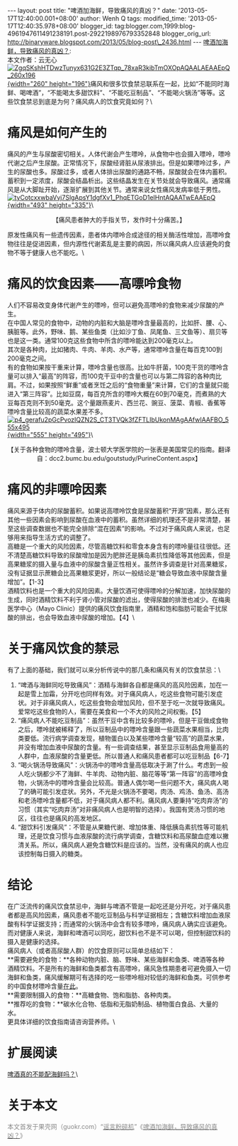 --- layout: post title: "啤酒加海鲜，导致痛风的真凶？" date:
'2013-05-17T12:40:00.001+08:00' author: Wenh Q tags: modified\_time:
'2013-05-17T12:40:35.978+08:00' blogger\_id:
tag:blogger.com,1999:blog-4961947611491238191.post-2922198976793352848
blogger\_orig\_url:
http://binaryware.blogspot.com/2013/05/blog-post\_2436.html ---
[啤酒加海鲜，导致痛风的真凶？](http://songshuhui.net/archives/80438):\
本文作者：云无心\
[![](http://cdn.songshuhui.net/wp-content/uploads/2013/04/ZgqSKshHTDwzTunyx631G2E3ZTqp_78xaR3kibTmOXOpAQAALAEAAEpQ_260x196.jpg "ZgqSKshHTDwzTunyx631G2E3ZTqp_78xaR3kibTmOXOpAQAALAEAAEpQ_260x196"){width="260"
height="196"}](http://cdn.songshuhui.net/wp-content/uploads/2013/04/ZgqSKshHTDwzTunyx631G2E3ZTqp_78xaR3kibTmOXOpAQAALAEAAEpQ_260x196.jpg)痛风和很多饮食禁忌联系在一起，比如“不能同时海鲜、喝啤酒”，“不能喝太多甜饮料”、“不能吃豆制品”、“不能喝火锅汤”等等。这些饮食禁忌到底是为何？痛风病人的饮食究竟如何？\

痛风是如何产生的
================

痛风的产生与尿酸密切相关。人体代谢会产生嘌呤，从食物中也会摄入嘌呤，嘌呤代谢之后产生尿酸。正常情况下，尿酸经肾脏从尿液排出。但是如果嘌呤过多，产生的尿酸也多。尿酸过多，或者人体排出尿酸的通路不畅，尿酸就会在体内蓄积。蓄积到一定浓度，尿酸会结晶析出。这些结晶发生在关节处就会导致痛风。通常痛风是从大脚趾开始，逐渐扩展到其他关节。通常来说女性痛风发病率低于男性。\
[![](http://cdn.songshuhui.net/wp-content/uploads/2013/04/tyCotcxxwbaVvj7SlgApsY1dgfXv1_PhqETGoD1eIHntAQAATwEAAEpQ.jpg "tyCotcxxwbaVvj7SlgApsY1dgfXv1_PhqETGoD1eIHntAQAATwEAAEpQ"){width="493"
height="335"}](http://cdn.songshuhui.net/wp-content/uploads/2013/04/tyCotcxxwbaVvj7SlgApsY1dgfXv1_PhqETGoD1eIHntAQAATwEAAEpQ.jpg)\

<div style="text-align: center;">

<span
style="text-align: center;">【痛风患者肿大的手指关节，发作时十分痛苦。】</span>

</div>

原发性痛风有一些遗传因素，患者体内嘌呤合成途径的相关酶活性增加，高嘌呤食物往往是促进因素，但内源性代谢紊乱是主要的病因，所以痛风病人应该避免的食物不等于健康人也不能吃。\

痛风的饮食因素——高嘌呤食物
==========================

人们不容易改变身体代谢产生的嘌呤，但可以避免高嘌呤的食物来减少尿酸的产生。\
在中国人常见的食物中，动物的内脏和大脑是嘌呤含量最高的，比如肝、腰、心、胰脏等。此外，野味、鹅、某些鱼类（比如沙丁鱼、凤尾鱼、三文鱼等）、扇贝等也是这一类。通常100克这些食物中所含的嘌呤能达到200毫克以上。\
其次是各种肉，比如猪肉、牛肉、羊肉、水产等，通常嘌呤含量在每百克100到200毫克之间。\
有的食物如果按干重来计算，嘌呤含量也很高。比如牛肝菌，100克干货的嘌呤含量可以排入“最高”的阵容，而100克干豆中的含量也可以与第二阵容的各种肉比肩。不过，如果按照“鲜重”或者烹饪之后的“食物重量”来计算，它们的含量就只能进入“第三阵容”。比如豆腐，每百克所含的嘌呤大概在60到70毫克，而煮熟的大豆每百克则不到50毫克。这个量跟燕麦片、西兰花、豌豆、菠菜、青椒、香蕉等嘌呤含量比较高的蔬菜水果差不多。\
[![](http://cdn.songshuhui.net/wp-content/uploads/2013/04/p4_gerafu2pGcPvozIQZN2S_CT3TVQk3fZFTLIbUkonMAgAAfwIAAFBO_555x495.png "p4_gerafu2pGcPvozIQZN2S_CT3TVQk3fZFTLIbUkonMAgAAfwIAAFBO_555x495"){width="555"
height="495"}](http://cdn.songshuhui.net/wp-content/uploads/2013/04/p4_gerafu2pGcPvozIQZN2S_CT3TVQk3fZFTLIbUkonMAgAAfwIAAFBO_555x495.png)\

<div style="text-align: center;">

【关于各种食物的嘌呤含量，波士顿大学医学院的一张表是美国常见的指南。翻译自：dcc2.bumc.bu.edu/goutstudy/PurineContent.aspx】

</div>

痛风的非嘌呤因素
================

痛风来源于体内的尿酸蓄积。如果说高嘌呤饮食是尿酸蓄积“开源”因素，那么还有其他一些因素会影响到尿酸在血液中的蓄积。虽然详细的机理还不是非常清楚，甚至这些调查数据也不能完全排除“混在因素”的影响。不过对于痛风病人来说，也足够用来指导生活方式的调整了。\
高糖是一个重大的风险因素，尽管高糖饮料和零食本身含有的嘌呤量往往很低。还不清楚高糖饮料导致的尿酸增加是因为肥胖还是胰岛素抗性降低等其他因素，但是高果糖浆的摄入量与血液中的尿酸含量正性相关。虽然许多调查是针对高果糖浆，没有证据显示蔗糖会比高果糖浆更好，所以一般结论是“糖会导致血液中尿酸含量增加”。【1-3】\
酒精饮料也是一个重大的风险因素。大量饮酒可使得嘌呤的分解加速，加快尿酸的生成，同时酒精饮料不利于肾小管对尿酸的滤出，使得尿酸的排泄也减少。在梅奥医学中心（Mayo
Clinic）提供的痛风饮食指南里，酒精和饱和脂肪可能会干扰尿酸的排出，也会导致血液中尿酸的增加。【4】\

关于痛风饮食的禁忌
==================

有了上面的基础，我们就可以来分析传说中的那几条和痛风有关的饮食禁忌：\

1.  “啤酒与海鲜同吃导致痛风”：酒精与海鲜各自都是痛风的高风险因素，加在一起是雪上加霜，分开吃也同样有效。对于痛风病人，吃这些食物可能引发症状。对于非痛风病人，吃这些食物会增加风险，但不至于吃一次就导致痛风。爱常吃这些食物的人，需要在美食和一个不大的风险之间权衡。【5】
2.  “痛风病人不能吃豆制品”：虽然干豆中含有比较多的嘌呤，但是干豆做成食物之后，嘌呤就被稀释了，所以豆制品中的嘌呤含量跟一些蔬菜水果相当，比肉类要低。流行病学调查发现，植物蛋白以及某些嘌呤含量“较高”的蔬菜水果，并没有增加血液中尿酸的含量。有一些调查结果，甚至显示豆制品食用量高的人群中，血液尿酸的含量更低。所以普通人和痛风患者都可以吃豆制品【6-7】
3.  “喝火锅汤导致痛风”：火锅汤中的嘌呤含量高低取决于涮了什么。考虑到一般人吃火锅都少不了海鲜、牛羊肉、动物内脏、脑花等等“第一阵容”的高嘌呤食物，火锅汤中的嘌呤含量会比较高。普通人偶尔喝一些问题不大，痛风病人喝了的确可能引发症状。另外，不光是火锅汤不要喝，肉汤、鸡汤、鱼汤、高汤和老汤嘌呤含量都不低，对于痛风病人都不利。痛风病人要秉持“吃肉弃汤”的习惯（其实“吃肉弃汤”对非痛风病人也是明智的选择）。我国有煲汤习惯的地区，往往也是痛风的高发地区。
4.  “甜饮料引发痛风”：不管是从果糖代谢、增加体重、降低胰岛素抗性等可能机理，还是饮食习惯与血液尿酸的流行病学调查，含糖饮料和高尿酸血症难以撇清关系。所以，痛风病人避免含糖饮料是应该的。当然，没有痛风的病人也应该控制每日摄入的糖类。

结论
====

在广泛流传的痛风饮食禁忌中，海鲜与啤酒不管是一起吃还是分开吃，对于痛风患者都是高风险因素，痛风患者不能吃豆制品与科学证据相左；含糖饮料增加血液尿酸有科学证据支持；而通常的火锅汤中会含有较多嘌呤，痛风病人确实应该避免。\
而对健康人来说，海鲜和啤酒可以同吃，甜饮料也不是不可以喝，但控制甜饮料的摄入是健康的选择。\
痛风病人（或者高尿酸人群）的饮食原则可以简单总结如下：\
**需要避免的食物：**各种动物内脏、脑、野味、某些海鲜和鱼类、啤酒等各种酒精饮料。不是所有的海鲜和鱼类都含有高嘌呤，痛风急性期患者可避免摄入一切海鲜和鱼类，痛风缓解期可有选择的吃一些嘌呤相对较低的海鲜和鱼类。可供参考的中国食材嘌呤含量[在此](http://photo.weibo.com/1400776392/wbphotos/large/photo_id/3474304757033706?refer=weibofeedv5)。\
**需要限制摄入的食物：**高糖食物、饱和脂肪、各种肉类。\
**推荐吃的食物：**碳水化合物、低脂和无脂奶制品、植物蛋白食品、大量的水。\
更具体详细的饮食指南请咨询营养师。\

扩展阅读
========

[啤酒真的不能配海鲜吗？](http://songshuhui.net/archives/41096)\

关于本文
========

<span style="color: #888888;">本文首发于果壳网（guokr.com）“[<span
style="color: #888888;">谣言粉碎机</span>](http://www.guokr.com/site/fact/)”《[<span
style="color: #888888;">啤酒加海鲜，导致痛风的真凶？</span>](http://www.guokr.com/article/436889/)》</span>
